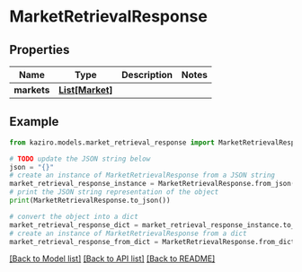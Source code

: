# MarketRetrievalResponse


## Properties

Name | Type | Description | Notes
------------ | ------------- | ------------- | -------------
**markets** | [**List[Market]**](Market.md) |  | 

## Example

```python
from kaziro.models.market_retrieval_response import MarketRetrievalResponse

# TODO update the JSON string below
json = "{}"
# create an instance of MarketRetrievalResponse from a JSON string
market_retrieval_response_instance = MarketRetrievalResponse.from_json(json)
# print the JSON string representation of the object
print(MarketRetrievalResponse.to_json())

# convert the object into a dict
market_retrieval_response_dict = market_retrieval_response_instance.to_dict()
# create an instance of MarketRetrievalResponse from a dict
market_retrieval_response_from_dict = MarketRetrievalResponse.from_dict(market_retrieval_response_dict)
```
[[Back to Model list]](../README.md#documentation-for-models) [[Back to API list]](../README.md#documentation-for-api-endpoints) [[Back to README]](../README.md)


